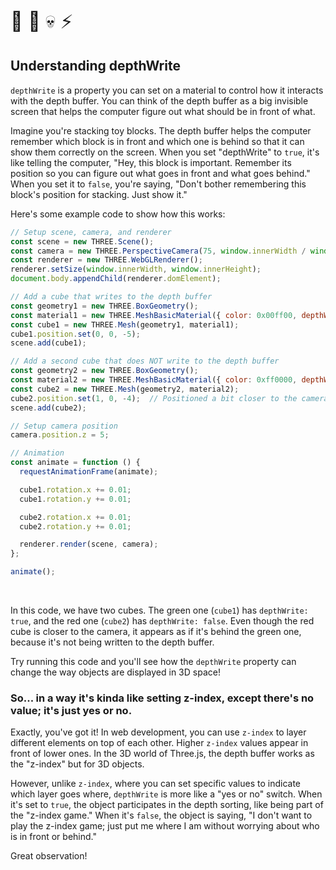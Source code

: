 <span style="font-size:30px;">🤘 🎸 💀 ⚡️</span>

## Understanding depthWrite

`depthWrite` is a property you can set on a material to control how it interacts with the depth buffer. You can think of the depth buffer as a big invisible screen that helps the computer figure out what should be in front of what.

Imagine you're stacking toy blocks. The depth buffer helps the computer remember which block is in front and which one is behind so that it can show them correctly on the screen. When you set "depthWrite" to `true`, it's like telling the computer, "Hey, this block is important. Remember its position so you can figure out what goes in front and what goes behind." When you set it to `false`, you're saying, "Don't bother remembering this block's position for stacking. Just show it."

Here's some example code to show how this works:

```javascript
// Setup scene, camera, and renderer
const scene = new THREE.Scene();
const camera = new THREE.PerspectiveCamera(75, window.innerWidth / window.innerHeight, 0.1, 1000);
const renderer = new THREE.WebGLRenderer();
renderer.setSize(window.innerWidth, window.innerHeight);
document.body.appendChild(renderer.domElement);

// Add a cube that writes to the depth buffer
const geometry1 = new THREE.BoxGeometry();
const material1 = new THREE.MeshBasicMaterial({ color: 0x00ff00, depthWrite: true });
const cube1 = new THREE.Mesh(geometry1, material1);
cube1.position.set(0, 0, -5);
scene.add(cube1);

// Add a second cube that does NOT write to the depth buffer
const geometry2 = new THREE.BoxGeometry();
const material2 = new THREE.MeshBasicMaterial({ color: 0xff0000, depthWrite: false, transparent: true, opacity: 0.5 });
const cube2 = new THREE.Mesh(geometry2, material2);
cube2.position.set(1, 0, -4);  // Positioned a bit closer to the camera than the green cube
scene.add(cube2);

// Setup camera position
camera.position.z = 5;

// Animation
const animate = function () {
  requestAnimationFrame(animate);

  cube1.rotation.x += 0.01;
  cube1.rotation.y += 0.01;

  cube2.rotation.x += 0.01;
  cube2.rotation.y += 0.01;

  renderer.render(scene, camera);
};

animate();
```

<br>

In this code, we have two cubes. The green one (`cube1`) has `depthWrite: true`, and the red one (`cube2`) has `depthWrite: false`. Even though the red cube is closer to the camera, it appears as if it's behind the green one, because it's not being written to the depth buffer.

Try running this code and you'll see how the `depthWrite` property can change the way objects are displayed in 3D space!

### So... in a way it's kinda like setting z-index, except there's no value; it's just yes or no.

Exactly, you've got it! In web development, you can use `z-index` to layer different elements on top of each other. Higher `z-index` values appear in front of lower ones. In the 3D world of Three.js, the depth buffer works as the "z-index" but for 3D objects.

However, unlike `z-index`, where you can set specific values to indicate which layer goes where, `depthWrite` is more like a "yes or no" switch. When it's set to `true`, the object participates in the depth sorting, like being part of the "z-index game." When it's `false`, the object is saying, "I don't want to play the z-index game; just put me where I am without worrying about who is in front or behind."

Great observation!

<br>
